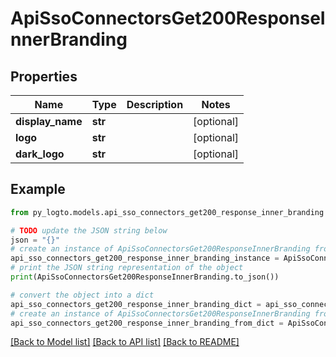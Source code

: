 # ApiSsoConnectorsGet200ResponseInnerBranding


## Properties

Name | Type | Description | Notes
------------ | ------------- | ------------- | -------------
**display_name** | **str** |  | [optional] 
**logo** | **str** |  | [optional] 
**dark_logo** | **str** |  | [optional] 

## Example

```python
from py_logto.models.api_sso_connectors_get200_response_inner_branding import ApiSsoConnectorsGet200ResponseInnerBranding

# TODO update the JSON string below
json = "{}"
# create an instance of ApiSsoConnectorsGet200ResponseInnerBranding from a JSON string
api_sso_connectors_get200_response_inner_branding_instance = ApiSsoConnectorsGet200ResponseInnerBranding.from_json(json)
# print the JSON string representation of the object
print(ApiSsoConnectorsGet200ResponseInnerBranding.to_json())

# convert the object into a dict
api_sso_connectors_get200_response_inner_branding_dict = api_sso_connectors_get200_response_inner_branding_instance.to_dict()
# create an instance of ApiSsoConnectorsGet200ResponseInnerBranding from a dict
api_sso_connectors_get200_response_inner_branding_from_dict = ApiSsoConnectorsGet200ResponseInnerBranding.from_dict(api_sso_connectors_get200_response_inner_branding_dict)
```
[[Back to Model list]](../README.md#documentation-for-models) [[Back to API list]](../README.md#documentation-for-api-endpoints) [[Back to README]](../README.md)


